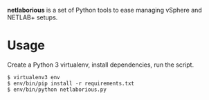 **netlaborious** is a set of Python tools to ease managing vSphere and NETLAB+
setups.

# Usage

Create a Python 3 virtualenv, install dependencies, run the script.

    $ virtualenv3 env
    $ env/bin/pip install -r requirements.txt
    $ env/bin/python netlaborious.py
